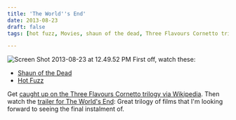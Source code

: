 ```yaml
---
title: 'The World''s End'
date: 2013-08-23
draft: false
tags: [hot fuzz, Movies, shaun of the dead, Three Flavours Cornetto trilogy, trailer, Video]

---
```


![Screen Shot 2013-08-23 at 12.49.52 PM](https://chrisenns.com/wp-content/uploads/2013/08/Screen-Shot-2013-08-23-at-12.49.52-PM-600x248.png) First off, watch these:

*   [Shaun of the Dead](https://itunes.apple.com/ca/movie/shaun-of-the-dead/id299926950?uo=4&at=10l4Ki)[](https://itunes.apple.com/ca/movie/shaun-of-the-dead/id299926950?uo=4&at=10l4Ki)
*   [Hot Fuzz](https://itunes.apple.com/ca/movie/hot-fuzz/id299801888?uo=4&at=10l4Ki)[](https://itunes.apple.com/ca/movie/hot-fuzz/id299801888?uo=4&at=10l4Ki)

Get [caught up on the Three Flavours Cornetto trilogy via Wikipedia](http://en.wikipedia.org/wiki/Three_Flavours_Cornetto_trilogy). Then watch the [trailer for The World's End](http://www.youtube.com/watch?v=hFo7eJR2cvc): Great trilogy of films that I'm looking forward to seeing the final instalment of.